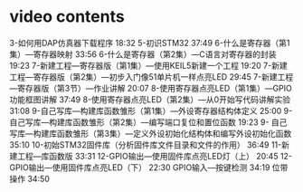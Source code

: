 # video contents
3-如何用DAP仿真器下载程序
18:32
5-初识STM32
37:49
6-什么是寄存器（第1集）—寄存器映射
33:56
6-什么是寄存器（第2集）—C语言对寄存器的封装
19:23
7-新建工程—寄存器版（第1集）—使用KEIL5新建一个工程
19:20
7-新建工程—寄存器版（第2集）—初步入门像51单片机一样点亮LED
29:45
7-新建工程—寄存器版（第3节）—作业讲解
20:07
8-使用寄存器点亮LED（第1集）—GPIO功能框图讲解
37:49
8-使用寄存器点亮LED（第2集）—从0开始写代码讲解实验
31:08
9-自己写库—构建库函数雏形（第1集）—外设寄存器结构体定义
25:00
9-自己写库—构建库函数雏形（第2集）—编写端口复位和置位函数
19:23
9- 自己写库—构建库函数雏形（第3集）—定义外设初始化结构体和编写外设初始化函数
35:10
10-初始STM32固件库（分析固件库文件目录和文件的作用）
36:49
11-新建工程—库函数版
33:31
12-GPIO输出—使用固件库点亮LED灯（上）
20:45
12-GPIO输出—使用固件库点亮LED（下）
22:30
GPIO输入—按键检测
34:19
位带操作
34:50

